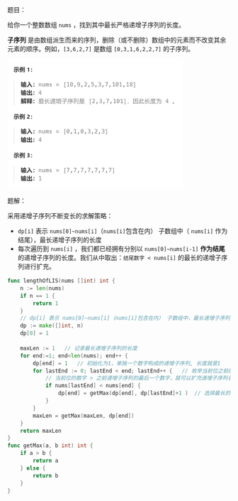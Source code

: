 题目：

给你一个整数数组 `nums` ，找到其中最长严格递增子序列的长度。

**子序列** 是由数组派生而来的序列，删除（或不删除）数组中的元素而不改变其余元素的顺序。例如，`[3,6,2,7]` 是数组 `[0,3,1,6,2,2,7]` 的子序列。

<img src="1.最长递增子序列.assets/image-20231015190813098.png" alt="image-20231015190813098" style="zoom:50%;" />

题解：

采用递增子序列不断变长的求解策略：

- `dp[i]` 表示 `nums[0]~nums[i]`（`nums[i]`包含在内） 子数组中（ `nums[i]` 作为结尾），最长递增子序列的长度
- 每次遍历到 `nums[i]` ，我们都已经拥有分别以 `nums[0]~nums[i-1]` **作为结尾**的递增子序列的长度。我们从中取出：`结尾数字 < nums[i]` 的最长的递增子序列进行扩充。

```go
func lengthOfLIS(nums []int) int {
    n := len(nums)
    if n == 1 {
        return 1
    }
    // dp[i] 表示 nums[0]~nums[i]（nums[i]包含在内） 子数组中，最长递增子序列的长度
    dp := make([]int, n)
    dp[0] = 1  
    
    maxLen := 1   // 记录最长递增子序列的长度
    for end:=1; end<len(nums); end++ {
        dp[end] = 1   // 初始化为1，单独一个数字构成的递增子序列, 长度就是1
        for lastEnd := 0; lastEnd < end; lastEnd++ {   // 枚举当前位之前的所有递增子序列
            // 当前位的数字 > 之前递增子序列的最后一个数字，就可以扩充递增子序列长度
            if nums[lastEnd] < nums[end] {  
                dp[end] = getMax(dp[end], dp[lastEnd]+1 )  // 选择最长的一个递增子序列进行扩充
            }
        }
        maxLen = getMax(maxLen, dp[end])
    }
    return maxLen
}
func getMax(a, b int) int {
    if a > b {
        return a
    } else {
        return b
    }
}
```

